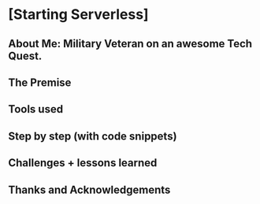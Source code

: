 # [Starting Serverless]

## About Me: Military Veteran on an awesome Tech Quest.

## The Premise

## Tools used

## Step by step (with code snippets)

## Challenges + lessons learned

## Thanks and Acknowledgements
